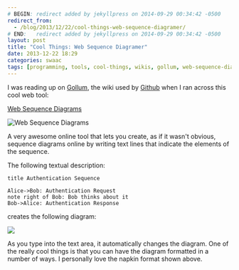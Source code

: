 ```yaml
---
# BEGIN: redirect added by jekyllpress on 2014-09-29 00:34:42 -0500
redirect_from:
  - /blog/2013/12/22/cool-things-web-sequence-diagramer/
# END:   redirect added by jekyllpress on 2014-09-29 00:34:42 -0500
layout: post
title: "Cool Things: Web Sequence Diagramer"
date: 2013-12-22 18:29
categories: swaac
tags: [programming, tools, cool-things, wikis, gollum, web-sequence-diagrams]
---
```

I was reading up on [Gollum][gollum], the wiki used by
[Github][github] when I ran across this cool web tool:

[Web Sequence Diagrams][websequencediagrams] 

![Web Sequence Diagrams](/images/websequencediagrams-screenshot.jpg "Web Sequence Diagrams Screenshot") 

A very awesome online tool that lets you create, as if it wasn't
obvious, sequence diagrams online by writing text lines that indicate
the elements of the sequence.

The following textual description:

```
title Authentication Sequence

Alice->Bob: Authentication Request
note right of Bob: Bob thinks about it
Bob->Alice: Authentication Response
```

creates the following diagram:

![](/images/websequencediagrams-screenshot-2.jpg)

As you type into the text area, it automatically changes the
diagram. One of the really cool things is that you can have the
diagram formatted in a number of ways. I personally love the napkin
format shown above.



[gollum]: https://github.com/gollum/gollum/wiki 
[github]: http://github.com 
[websequencediagrams]: http://www.websequencediagrams.com/?lz=dGl0bGUgQXV0aGVudGljYXRpb24gU2VxdWVuY2UKCkFsaWNlLT5Cb2I6ABUQUmVxdWVzdApub3RlIHJpZ2h0IG9mIAAlBUJvYiB0aGlua3MgYWJvdXQgaXQKQm9iLT4ASgUANxNzcG9uc2UK&s=napkin "Web Sequence Diagrammer on the web"


